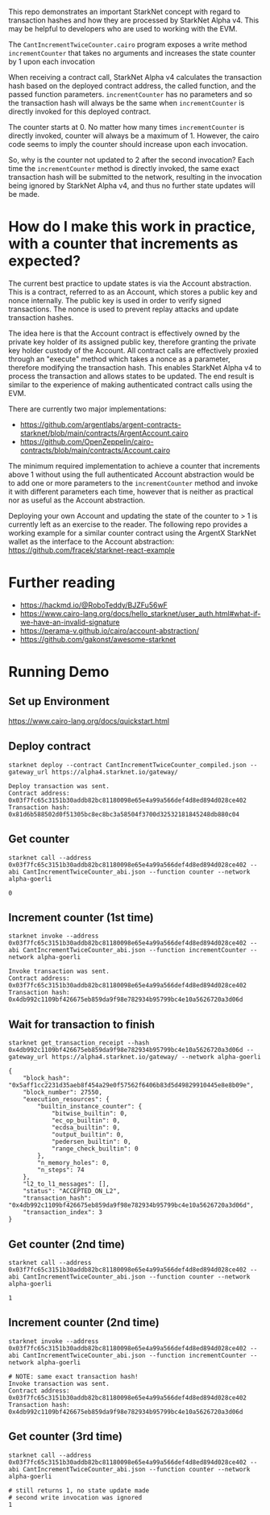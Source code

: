This repo demonstrates an important StarkNet concept with regard to transaction hashes and how they are processed by StarkNet Alpha v4. This may be helpful to developers who are used to working with the EVM.

The `CantIncrementTwiceCounter.cairo` program exposes a write method `incrementCounter` that takes no arguments and increases the state counter by 1 upon each invocation

When receiving a contract call, StarkNet Alpha v4 calculates the transaction hash based on the deployed contract address, the called function, and the passed function parameters. `incrementCounter` has no parameters and so the transaction hash will always be the same when `incrementCounter` is directly invoked for this deployed contract.

The counter starts at 0. No matter how many times `incrementCounter` is directly invoked, counter will always be a maximum of 1. However, the cairo code seems to imply the counter should increase upon each invocation.

So, why is the counter not updated to 2 after the second invocation? Each time the `incrementCounter` method is directly invoked, the same exact transaction hash will be submitted to the network, resulting in the invocation being ignored by StarkNet Alpha v4, and thus no further state updates will be made.

# How do I make this work in practice, with a counter that increments as expected?

The current best practice to update states is via the Account abstraction. This is a contract, referred to as an Account, which stores a public key and nonce internally. The public key is used in order to verify signed transactions. The nonce is used to prevent replay attacks and update transaction hashes.

The idea here is that the Account contract is effectively owned by the private key holder of its assigned public key, therefore granting the private key holder custody of the Account. All contract calls are effectively proxied through an "execute" method which takes a nonce as a parameter, therefore modifying the transaction hash. This enables StarkNet Alpha v4 to process the transaction and allows states to be updated. The end result is similar to the experience of making authenticated contract calls using the EVM.

There are currently two major implementations:

- https://github.com/argentlabs/argent-contracts-starknet/blob/main/contracts/ArgentAccount.cairo
- https://github.com/OpenZeppelin/cairo-contracts/blob/main/contracts/Account.cairo

The minimum required implementation to achieve a counter that increments above 1 without using the full authenticated Account abstraction would be to add one or more parameters to the `incrementCounter` method and invoke it with different parameters each time, however that is neither as practical nor as useful as the Account abstraction.

Deploying your own Account and updating the state of the counter to > 1 is currently left as an exercise to the reader. The following repo provides a working example for a similar counter contract using the ArgentX StarkNet wallet as the interface to the Account abstraction: https://github.com/fracek/starknet-react-example

# Further reading
- https://hackmd.io/@RoboTeddy/BJZFu56wF
- https://www.cairo-lang.org/docs/hello_starknet/user_auth.html#what-if-we-have-an-invalid-signature
- https://perama-v.github.io/cairo/account-abstraction/
- https://github.com/gakonst/awesome-starknet


# Running Demo

Set up Environment
------------------

https://www.cairo-lang.org/docs/quickstart.html

Deploy contract
------------------
`starknet deploy --contract CantIncrementTwiceCounter_compiled.json --gateway_url https://alpha4.starknet.io/gateway/`

```
Deploy transaction was sent.
Contract address: 0x03f7fc65c3151b30addb82bc81180098e65e4a99a566def4d8ed894d028ce402
Transaction hash: 0x81d6b588502d0f51305bc8ec8bc3a58504f3700d32532181845248db880c04
```

Get counter
------------------
`starknet call --address 0x03f7fc65c3151b30addb82bc81180098e65e4a99a566def4d8ed894d028ce402 --abi CantIncrementTwiceCounter_abi.json --function counter --network alpha-goerli`
```
0
```

Increment counter (1st time)
------------------
`starknet invoke --address 0x03f7fc65c3151b30addb82bc81180098e65e4a99a566def4d8ed894d028ce402 --abi CantIncrementTwiceCounter_abi.json --function incrementCounter --network alpha-goerli`
```
Invoke transaction was sent.
Contract address: 0x03f7fc65c3151b30addb82bc81180098e65e4a99a566def4d8ed894d028ce402
Transaction hash: 0x4db992c1109bf426675eb859da9f98e782934b95799bc4e10a5626720a3d06d
```

Wait for transaction to finish
------------------
`starknet get_transaction_receipt --hash 0x4db992c1109bf426675eb859da9f98e782934b95799bc4e10a5626720a3d06d --gateway_url https://alpha4.starknet.io/gateway/ --network alpha-goerli`
```
{
    "block_hash": "0x5aff1cc2231d35aeb8f454a29e0f57562f6406b83d5d49829910445e8e8b09e",
    "block_number": 27550,
    "execution_resources": {
        "builtin_instance_counter": {
            "bitwise_builtin": 0,
            "ec_op_builtin": 0,
            "ecdsa_builtin": 0,
            "output_builtin": 0,
            "pedersen_builtin": 0,
            "range_check_builtin": 0
        },
        "n_memory_holes": 0,
        "n_steps": 74
    },
    "l2_to_l1_messages": [],
    "status": "ACCEPTED_ON_L2",
    "transaction_hash": "0x4db992c1109bf426675eb859da9f98e782934b95799bc4e10a5626720a3d06d",
    "transaction_index": 3
}
```

Get counter (2nd time)
------------------
`starknet call --address 0x03f7fc65c3151b30addb82bc81180098e65e4a99a566def4d8ed894d028ce402 --abi CantIncrementTwiceCounter_abi.json --function counter --network alpha-goerli`
```
1
```

Increment counter (2nd time)
------------------
`starknet invoke --address 0x03f7fc65c3151b30addb82bc81180098e65e4a99a566def4d8ed894d028ce402 --abi CantIncrementTwiceCounter_abi.json --function incrementCounter --network alpha-goerli`
```
# NOTE: same exact transaction hash!
Invoke transaction was sent.
Contract address: 0x03f7fc65c3151b30addb82bc81180098e65e4a99a566def4d8ed894d028ce402
Transaction hash: 0x4db992c1109bf426675eb859da9f98e782934b95799bc4e10a5626720a3d06d
```

Get counter (3rd time)
------------------
`starknet call --address 0x03f7fc65c3151b30addb82bc81180098e65e4a99a566def4d8ed894d028ce402 --abi CantIncrementTwiceCounter_abi.json --function counter --network alpha-goerli`
```
# still returns 1, no state update made
# second write invocation was ignored
1
```
